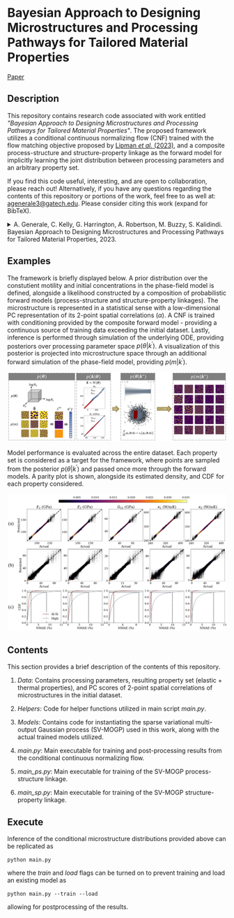 # Bayesian Approach to Designing Microstructures and Processing Pathways for Tailored Material Properties

[Paper](https://openreview.net/forum?id=zZPICTs5gB)

## Description

This repository contains research code associated with work entitled *"Bayesian Approach to Designing Microstructures and Processing Pathways for Tailored Material Properties"*. The proposed framework utilizes a conditional continuous normalizing flow (CNF) trained with the flow matching objective proposed by [Lipman *et al.* (2023)](https://arxiv.org/abs/2210.02747), and a composite process-structure and structure-property linkage as the forward model for implicitly learning the joint distribution between processing parameters and an arbitrary property set.

If you find this code useful, interesting, and are open to collaboration, please reach out!
Alternatively, if you have any questions regarding the contents of this repository or portions of the work, feel free
to as well at: [agenerale3@gatech.edu](agenerale3@gatech.edu). Please consider citing this work (expand for BibTeX).

<details>
<summary>
A. Generale, C. Kelly, G. Harrington, A. Robertson, M. Buzzy, S. Kalidindi. Bayesian Approach to Designing Microstructures and Processing Pathways for Tailored Material Properties, 2023.
</summary>

```bibtex
@inproceedings{
	generale2023a,
	title={A Bayesian Approach to Designing Microstructures and Processing Pathways for Tailored Material Properties},
	author={Adam Generale and Conlain Kelly and Grayson Harrington and Andreas Robertson and Michael Buzzy and Surya Kalidindi},
	booktitle={AI for Accelerated Materials Design - NeurIPS 2023 Workshop},
	year={2023},
	url={https://openreview.net/forum?id=zZPICTs5gB}
	}
```
</details>

## Examples
The framework is briefly displayed below. A prior distribution over the constutient motility and initial concentrations in the phase-field model is defined, alongside a likelihood constructed by a composition of probabilistic forward models (process-structure and structure-property linkages). The microstructure is represented in a statistical sense with a low-dimensional PC representation of its 2-point spatial correlations ($\alpha$). A CNF is trained with conditioning provided by the composite forward model - providing a continuous source of training data exceeding the initial dataset. Lastly, inference is performed through simulation of the underlying ODE, providing posteriors over processing parameter space $p(\theta | k^{'})$. A visualization of this posterior is projected into microstructure space through an additional forward simulation of the phase-field model, providing $p(m | k^{'})$.

![My Image](images/framework.png)

Model performance is evaluated across the entire dataset. Each property set is considered as a target for the framework, where points are sampled from the posterior $p(\theta | k^{'})$ and passed once more through the forward models. A parity plot is shown, alongside its estimated density, and CDF for each property considered.

![My Image](images/marg_pushfwd_dens.png)

## Contents
This section provides a brief description of the contents of this repository.

1. *Data*: Contains processing parameters, resulting property set (elastic + thermal properties), and PC scores of 2-point spatial correlations of microstructures in the initial dataset.

2. *Helpers*: Code for helper functions utilized in main script *main.py*.

3. *Models*: Contains code for instantiating the sparse variational multi-output
 Gaussian process (SV-MOGP) used in this work, along with the actual trained models utilized.
 
4. *main.py*: Main executable for training and post-processing results from the conditional continuous normalizing flow.

5. *main_ps.py*: Main executable for training of the SV-MOGP process-structure linkage.
 
6. *main_sp.py*: Main executable for training of the SV-MOGP structure-property linkage.

## Execute
Inference of the conditional microstructure distributions provided above can be replicated as
```
python main.py
```
where the *train* and *load* flags can be turned on to prevent training and load an existing model as
```
python main.py --train --load
```
allowing for postprocessing of the results.
